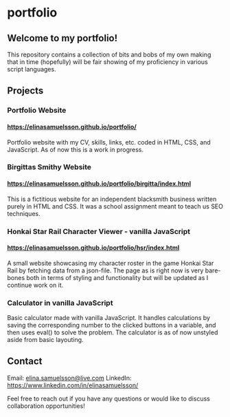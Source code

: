 # portfolio

## Welcome to my portfolio!

This repository contains a collection of bits and bobs of my own making that in time (hopefully) will be fair showing of my proficiency in various script languages.

## Projects

### Portfolio Website
#### https://elinasamuelsson.github.io/portfolio/

Portfolio website with my CV, skills, links, etc. coded in HTML, CSS, and JavaScript. As of now this is a work in progress.

### Birgittas Smithy Website
#### https://elinasamuelsson.github.io/portfolio/birgitta/index.html

This is a fictitious website for an independent blacksmith business written purely in HTML and CSS. It was a school assignment meant to teach us SEO techniques.

### Honkai Star Rail Character Viewer - vanilla JavaScript
#### https://elinasamuelsson.github.io/portfolio/hsr/index.html

A small website showcasing my character roster in the game Honkai Star Rail by fetching data from a json-file. The page as is right now is very bare-bones both in terms of styling and functionality but will be updated as I continue work on it.

### Calculator in vanilla JavaScript

Basic calculator made with vanilla JavaScript. It handles calculations by saving the corresponding number to the clicked buttons in a variable, and then uses eval() to solve the problem.
The calculator is as of now unstyled aside from basic layouting.

## Contact

Email: elina.samuelsson@live.com
LinkedIn: https://www.linkedin.com/in/elinasamuelsson/

Feel free to reach out if you have any questions or would like to discuss collaboration opportunities!
